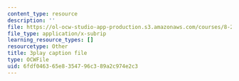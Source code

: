 ```yaml
---
content_type: resource
description: ''
file: https://ol-ocw-studio-app-production.s3.amazonaws.com/courses/8-286-the-early-universe-fall-2013/6fdf046365e8354796c389a2c974e2c3_6b83DypBeYg.srt
file_type: application/x-subrip
learning_resource_types: []
resourcetype: Other
title: 3play caption file
type: OCWFile
uid: 6fdf0463-65e8-3547-96c3-89a2c974e2c3
---
```

